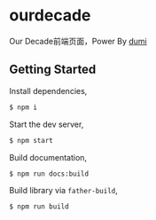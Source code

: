 # ourdecade

Our Decade前端页面，Power By [dumi](https://d.umijs.org/zh-CN)

## Getting Started

Install dependencies,

```bash
$ npm i
```

Start the dev server,

```bash
$ npm start
```

Build documentation,

```bash
$ npm run docs:build
```

Build library via `father-build`,

```bash
$ npm run build
```
